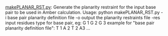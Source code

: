 [makePLANAR_RST.py](https://github.com/baifan-wang/computational_chemistry_tools/blob/master/Amber/makePLANAR_RST.py): Generate the planarity restraint for the input base pair
 to be used in Amber calculation.
Usage: python makePLANAR_RST.py -i base pair planarity definition file
								-o output the planarity restraints file
								-res  input residues type for base pair, eg: G 1 G 2 G 3
example for "base pair planarity definition file":
T 1 A 2
T 2 A3
...
